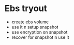 # Ebs tryout
* create ebs volume
* use it n setup snapshot
* use encryption on snapshot
* recover for snapshot n use it
